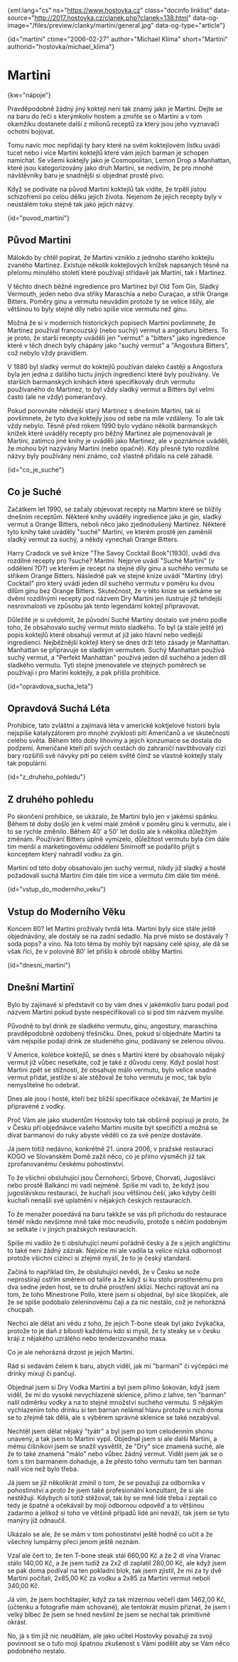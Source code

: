 
{xml:lang="cs" ns="https://www.hostovka.cz" class="docinfo linklist" data-source="http://2017.hostovka.cz/clanek.php?clanek=138.html" data-og-image="/files/preview/clanky/martini/general.jpg" data-og-type="article"}

{id="martini" ctime="2006-02-27" author="Michael Klíma" short="Martini" authorid="hostovka/michael_klima"}

# Martini

<!-- generated attribute kw by user_udpatekw.sh on 2019-02-23, do not edit -->

{kw="nápoje"}

Pravděpodobně žádný jiný koktejl není tak známý jako je Martini. Dejte se na baru do řeči s kterýmkoliv hostem a zmiňte se o Martini a v tom okamžiku dostanete další z milionů receptů za který jsou jeho vyznavači ochotni bojovat.

Tomu navíc moc nepřidají ty bary které na svém koktejlovém lístku uvádí tucet nebo i více Martini koktejlů které vám jejich barman je schopen namíchat. Se všemi koktejly jako je Cosmopolitan, Lemon Drop a Manhattan, které jsou kategorizovány jako druh Martini, se nedivím, že pro mnohé návštěvníky baru je snadnější si objednat prostě pivo.

Když se podíváte na původ Martini koktejlů tak vidíte, že trpěli jistou schizofrenií po celou délku jejich života. Nejenom že jejich recepty byly v neustálém toku stejně tak jako jejich názvy.

{id="puvod_martini"}

## Původ Martini

Málokdo by chtěl popírat, že Martini vzniklo z jednoho starého koktejlu zvaného Martinez. Existuje několik koktejlových knížek napsaných těsně na přelomu minulého století které používají střídavě jak Martini, tak i Martinez.

V těchto dnech běžné ingredience pro Martinez byl Old Tom Gin, Sladký Vermouth, jeden nebo dva střiky Maraschia a nebo Curaçao, a střik Orange Bitters. Poměry ginu a vermutu neuvádím protože ty se velice lišily, ale většinou to byly stejné díly nebo spíše více vermutu než ginu.

Možná že si v moderních historických popisech Martini povšimnete, že Martinez používal francouzský (nebo suchý) vermut a angosturu bitters. To je proto, že starší recepty uváděli jen "vermut" a "bitters" jako ingredience které v těch dnech byly chápány jako "suchý vermut" a "Angostura Bitters", což nebylo vždy pravidlem.

V 1880 byl sladký vermut do koktejlů používán daleko častěji a Angostura byla jen jedna z dalšího tuctu jiných ingrediencí které byly používány. Ve starších barmanských knihách které specifikovaly druh vermutu používaného do Martinez, to byl vždy sladký vermut a Bitters byl velmi často (ale ne vždy) pomerančový.

Pokud porovnáte někdejší starý Martinez s dnešním Martini, tak si povšimnete, že tyto dva koktejly jsou od sebe na míle vzdáleny. To ale tak vždy nebylo. Těsně před rokem 1990 bylo vydáno několik barmanských knížek které uváděly recepty pro běžný Martinez ale pojmenovávali je Martini, zatímco jiné knihy je uváděli jako Martinez, ale v poznámce uváděli, že mohou být nazývány Martini (nebo opačně). Kdy přesně tyto rozdílné názvy byly používány není známo, což vlastně přidalo na celé záhadě.

{id="co\_je\_suche"}

## Co je Suché

Začátkem let 1990, se začaly objevovat recepty na Martini které se blížily dnešním receptům. Některé knihy uváděly ingredience jako je gin, sladký vermut a Orange Bitters, neboli něco jako zjednodušený Martinez. Některé tyto knihy také uváděly "suché" Martini, ve kterém prostě jen zaměnili sladký vermut za suchý, a někdy vynechali Orange Bitters.

Harry Cradock ve své knize "The Savoy Cocktail Book"(1930), uvádí dva rozdílné recepty pro ?suché? Maritni. Nejprve uvádí "Suché Martini" (v oddělení ?D?) ve kterém je recept na stejné díly ginu a suchého vermutu se střikem Orange Bitters. Následně pak ve stejné knize uvádí "Martiny (dry) Cocktail" pro který uvádí jeden díl suchého vermutu v poměru ku dvou dílům ginu bez Orange Bitters. Skutečnost, že v této knize se setkáme se dvěmi rozdílnými recepty pod názvem Dry Martini jen ilustruje již tehdejší nesrovnalosti ve způsobu jak tento legendární koktejl připravovat.

Důležité je si uvědomit, že původní Suché Martiny dostalo své jméno podle toho, že obsahovalo suchý vermut místo sladkého. To byl (a stále ještě je) popis koktejlů které obsahují vermut ať již jako hlavní nebo vedlejší ingredienci. Nejběžnější koktejl který se dnes drží této zásady je Manhattan. Manhattan se připravuje se sladkým vermutem. Suchý Manhattan používá suchý vermut, a "Perfekt Manhattan" používá jeden díl suchého a jeden díl sladkého vermutu. Tyti stejné jmenovatele ve stejných poměrech se používají i pro Marini koktejly, a pak přišla prohibice.

{id="opravdova\_sucha\_leta"}

## Opravdová Suchá Léta

Prohibice, tato zvláštní a zajímavá léta v americké koktjelové historii byla nejspíše katalyzátorem pro mnohé zvyklosti pití Američanů a ve skutečnosti celého světa. Během této doby lihoviny a jejich konzumace se dostala do podzemí. Američané kteří při svých cestách do zahraničí navštěvovaly cizí bary rozšířili své návyky pití po celém světě čímž se vlastně koktejly staly tak populární.

{id="z\_druheho\_pohledu"}

## Z druhého pohledu

Po skončení prohibice, se ukázalo, že Martini bylo jen v jakémsi spánku. Během té doby došlo jen k velmi malé změně v poměru ginu k vermutu, ale i to se rychle změnilo. Během 40' a 50' let došlo ale k několika důležitým změnám. Používání Bitters úplně vymizelo, důležitost vermutu byla čím dále tím menší a marketingovému oddělení Smirnoff se podařilo přijít s konceptem který nahradil vodku za gin.

Martini od této doby obsahovalo jen suchý vermut, nikdy již sladký a hosté požadovali suchá Martini čím dále tím více a vermutu čím dále tím méně.

{id="vstup\_do\_moderniho_veku"}

## Vstup do Moderního Věku

Koncem 60? let Martini prožívaly tvrdá léta. Martini byly sice stále ještě objednávány, ale dostaly se na zadní sedadlo. Na prvé místo se dostávaly ?soda pops? a víno. Na toto téma by mohly být napsány celé spisy, ale dá se však říci, že v polovině 80' let přišlo k obrodě obliby Martini.

{id="dnesni_martini"}

## Dnešní Martinï

Bylo by zajímavé si představit co by vám dnes v jakémkoliv baru podali pod názvem Martini pokud byste nespecifikovali co si pod tím názvem myslíte.

Původně to byl drink ze sladkého vermutu, ginu, angostury, maraschina pravděpodobně ozdobený třešničku. Dnes, pokud si objednáte Martini ta vám nejspíše podají drink ze studeného ginu, podávaný se zelenou olivou.

V Americe, kolébce koktejlů, se dnes s Martini které by obsahovalo nějaký vermut již vůbec nesetkáte, což je také z důvodu ceny. Když poslal host Martini zpět se stížností, že obsahuje málo vermutu, bylo velice snadné vermut přidat, jestliže si ale stěžoval že toho vermutu je moc, tak bylo nemyslitelné ho odebrat.

Dnes ale jsou i hosté, kteří bez bližší specifikace očekávají, že Martini je připravené z vodky.

Proč Vám ale jako studentům Hostovky toto tak obšírně popisuji je proto, že v Česku při objednávce vašeho Martini musíte být specifičtí a možná se dívat barmanovi do ruky abyste věděli co za své peníze dostáváte.

Já jsem totiž nedávno, konkrétně 21. února 2006, v pražské restauraci KOGO ve Slovanském Domě zažil něco, co je přímo výsměch již tak zprofanovanému českému pohostinství.

To že všichni obsluhující jsou Černohorci, Srbové, Chorvati, Jugoslávci nebo prostě Balkánci mi vadí nejméně. Spíše mi vadí to, že když jsou jugoslávskou restaurací, že kuchaři jsou většinou češi, jako kdyby čeští kuchaři nenašli své uplatnění v nějakých českých restauracích.

To že menažer posedává na baru takkže se vás při příchodu do restaurace téměř nikdo nevšimne mně také moc neudivilo, protože s něčím podobným se setkáte i v jiných pražských restauracích.

Spíše mi vadilo že ti obsluhující neumí pořádně česky a že s jejich angličtinu to také není žádný zázrak. Nejvíce mi ale vadila ta velice nízká odbornost protože všichni cizinci si zřejmě myslí, že to je český standard.

Začíná to například tím, že obsluhující nevědí, že v Česku se nože neprostírají ostřím směrem od talíře a že když si ku stolu prostřenému pro dva sedne jeden host, se to druhé prostření sklízí. Nechci rajtovat ani na tom, že toho Minestrone Pollo, které jsem si objednal, byl sice škopíček, ale že se spíše podobalo zeleninovému čaji a za nic nestálo, což je nehorázná chucpah.

Nechci ale dělat ani vědu z toho, že jejich T-bone steak byl jako žvýkačka, protože to je daň z blbosti každému kdo si myslí, že ty steaky se v česku krájí z nějakého uzrálého nebo tenderizovaného masa.

Co je ale nehorázná drzost je jejich Martini.

Rád si sedávám čelem k baru, abych viděl, jak mi "barmani" či výčepáci mé drinky mixují či pančují.

Objednal jsem si Dry Vodka Martini a byl jsem přímo šokován, když jsem viděl, že mi do vysoké nevychlazené sklenice, přímo z lahve, ten "barman" nalil odměrku vodky a na to stejné množství suchého vermutu. S nějakým vychlazením toho drinku si ten barnan nelámal hlavu protože u nich doma se to zřejmě tak dělá, ale s výběrem správné sklenice se také nezabýval.

Nechtěl jsem dělat nějaký "tyátr" a byl jsem po tom celodenním shonu unavený, a tak jsem to Martini vypil. Objednal jsem si ale další Martini, a mému číšníkovi jsem se snažil vysvětlit, že "Dry" sice znamená suché, ale že to také znamená "málo" nebo vůbec žádný vermut. Viděl jsem jak se o tom s tím barmanem dohaduje, a že přesto toho vermutu tam ten barman nalil více než bylo třeba.

Já jsem se již několikrát zmínil o tom, že se považuji za odborníka v pohostinství a proto že jsem také profesionální konzultant, že si ale nestěžuji. Kdybych si totiž stěžoval, tak by se mně lidé třeba i zeptali co tedy je špatné a očekávali by moji odbornou odpověď a to většinou zadarmo a jelikož si toho ve většině případů lidé ani neváží, tak jsem se tyto manýry již odnaučil.

Ukázalo se ale, že se mám v tom pohostinství ještě hodně co učit a že všechny lumpárny přeci jenom ještě neznám.

Vzal ale čert to, že ten T-bone steak stál 660,00 Kč a že 2 dl vína Vranac stálo 140,00 Kč, a že jsem tudíž za 2x2 dl zaplatil 280,00 Kč, ale když jsem se pak doma podíval na ten pokladní blok, tak jsem zjistil, že mi za ty dvě Martini počítali, 2x85,00 Kč za vodku a 2x85 za Martini vermut neboli 340,00 Kč.

Já vím, že jsem hochštapler, když za tak mizernou večeři dám 1462,00 Kč, (účtenku a fotografie mám schované), ale tentokrát musím přiznat, že jsem i velký blbec že jsem se hned nevšiml že jsem se nechal tak primitivně okrást.

No, já s tím již nic neudělám, ale jako učitel Hostovky považuji za svoji povinnost se o tuto moji špatnou zkušenost s Vámi podělit aby se Vám něco podobného nestalo.

